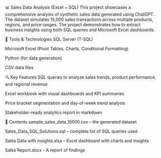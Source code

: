 📊 Sales Data Analysis (Excel + SQL)
This project showcases a comprehensive analysis of synthetic sales data generated using ChatGPT. The dataset simulates 15,000 sales transactions across multiple products, regions, and price ranges. The project demonstrates how to extract business insights using both SQL queries and Microsoft Excel dashboards.

🔧 Tools & Technologies
SQL Server (T-SQL)

Microsoft Excel (Pivot Tables, Charts, Conditional Formatting)

Python (for data generation)

CSV data files

🔍 Key Features
SQL queries to analyze sales trends, product performance, and regional revenue

Excel workbook with visual dashboards and KPI summaries

Price bracket segmentation and day-of-week trend analysis

Stakeholder-ready analytics report in markdown

📂 Contents
sample_sales_data_15000.csv – the generated dataset

Sales_Data_SQL_Solutions.sql – complete list of SQL queries used

Sales Data with insights.xlsx – Excel dashboard with charts and insights

Sales Report.docx - A report of findings
